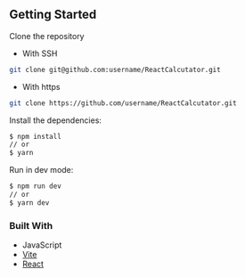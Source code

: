 ## Getting Started


Clone the repository

- With SSH

```bash
git clone git@github.com:username/ReactCalcutator.git
```

- With https
```bash
git clone https://github.com/username/ReactCalcutator.git
```

Install the dependencies:

```sh
$ npm install
// or
$ yarn
```

Run in dev mode:

```sh
$ npm run dev
// or
$ yarn dev
```

### Built With

- JavaScript
- [Vite](https://vitejs.dev)
- [React](https://reactjs.org/)


